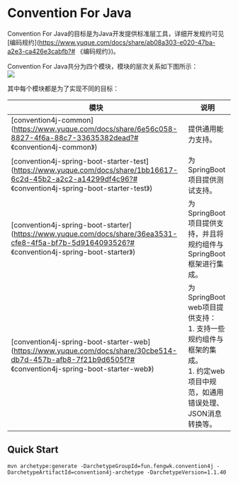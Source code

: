 # Convention For Java

Convention For Java的目标是为Java开发提供标准层工具，详细开发规约可见[编码规约](https://www.yuque.com/docs/share/ab08a303-e020-47ba-a2e3-ca426e3cabfb?# 《编码规约》)。

Convention For Java共分为四个模块，模块的层次关系如下图所示：<br />![](https://cdn.nlark.com/yuque/0/2022/jpeg/12973773/1651573480771-2e424bcf-3271-4e52-ba3f-49504ae6ed0f.jpeg)

其中每个模块都是为了实现不同的目标：

| **模块**                                                     | **说明**                                                     |
| ------------------------------------------------------------ | ------------------------------------------------------------ |
| [convention4j-common](https://www.yuque.com/docs/share/6e56c058-8827-4f6a-88c7-33635382dead?# 《convention4j-common》) | 提供通用能力支持。                                           |
| [convention4j-spring-boot-starter-test](https://www.yuque.com/docs/share/1bb16617-6c2d-45b2-a2c2-a14299df4c96?# 《convention4j-spring-boot-starter-test》) | 为SpringBoot项目提供测试支持。                               |
| [convention4j-spring-boot-starter](https://www.yuque.com/docs/share/36ea3531-cfe8-4f5a-bf7b-5d9164093526?# 《convention4j-spring-boot-starter》) | 为SpringBoot项目提供支持，并且将规约组件与SpringBoot框架进行集成。 |
| [convention4j-spring-boot-starter-web](https://www.yuque.com/docs/share/30cbe514-db7d-457b-afb8-7f21b9d6505f?# 《convention4j-spring-boot-starter-web》) | 为SpringBoot web项目提供支持：<br />1. 支持一些规约组件与框架的集成。<br />1. 约定web项目中规范，如通用错误处理、JSON消息转换等。<br /> |

## Quick Start

```shell
mvn archetype:generate -DarchetypeGroupId=fun.fengwk.convention4j -DarchetypeArtifactId=convention4j-archetype -DarchetypeVersion=1.1.40
```

